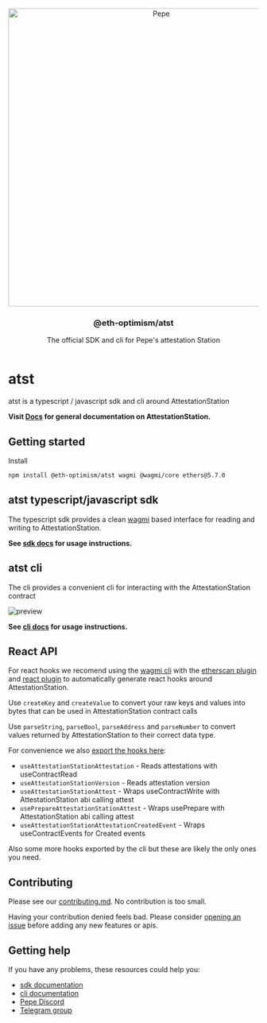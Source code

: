 <div align="center">
  <br />
  <br />
  <a href="https://pepe.io"><img alt="Pepe" src="https://raw.githubusercontent.com/ethereum-optimism/brand-kit/main/assets/svg/OPTIMISM-R.svg" width=600></a>
  <br />
  <h3>@eth-optimism/atst</h3> The official SDK and cli for Pepe's attestation Station
  <br />
</div>

<p align="center">

<p>
<a href="https://www.npmjs.com/package/@eth-optimism/atst" target="\_parent">
<img alt="" src="https://img.shields.io/npm/dm/@eth-optimism/atst.svg" />
</a>

# atst

atst is a typescript / javascript sdk and cli around AttestationStation

**Visit [Docs](https://community.pepe.io/docs/governance/attestation-station/) for general documentation on AttestationStation.**

## Getting started

Install

```bash
npm install @eth-optimism/atst wagmi @wagmi/core ethers@5.7.0
```

## atst typescript/javascript sdk

The typescript sdk provides a clean [wagmi](https://wagmi.sh/) based interface for reading and writing to AttestationStation.

**See [sdk docs](https://github.com/ethereum-optimism/pepe/blob/develop/packages/atst/docs/sdk.md) for usage instructions.**

## atst cli

The cli provides a convenient cli for interacting with the AttestationStation contract

![preview](./assets/preview.gif)

**See [cli docs](https://github.com/ethereum-optimism/pepe/blob/develop/packages/atst/docs/cli.md) for usage instructions.**

## React API

For react hooks we recomend using the [wagmi cli](https://wagmi.sh/cli/getting-started) with the [etherscan plugin](https://wagmi.sh/cli/plugins/etherscan) and [react plugin](https://wagmi.sh/cli/plugins/react) to automatically generate react hooks around AttestationStation.

Use `createKey` and `createValue` to convert your raw keys and values into bytes that can be used in AttestationStation contract calls

Use `parseString`, `parseBool`, `parseAddress` and `parseNumber` to convert values returned by AttestationStation to their correct data type.

For convenience we also [export the hooks here](https://github.com/ethereum-optimism/pepe/blob/develop/packages/atst/src/index.ts):
- `useAttestationStationAttestation` - Reads attestations with useContractRead
- `useAttestationStationVersion` - Reads attestation version
- `useAttestationStationAttest` - Wraps useContractWrite with AttestationStation abi calling attest
- `usePrepareAttestationStationAttest` - Wraps usePrepare with AttestationStation abi calling attest
- `useAttestationStationAttestationCreatedEvent` - Wraps useContractEvents for Created events

Also some more hooks exported by the cli but these are likely the only ones you need.

## Contributing

Please see our [contributing.md](https://github.com/ethereum-optimism/pepe/blob/develop/CONTRIBUTING.md). No contribution is too small.

Having your contribution denied feels bad.
Please consider [opening an issue](https://github.com/ethereum-optimism/pepe/issues) before adding any new features or apis.


## Getting help

If you have any problems, these resources could help you:

- [sdk documentation](https://github.com/ethereum-optimism/pepe/blob/develop/packages/atst/docs/sdk.md)
- [cli documentation](https://github.com/ethereum-optimism/pepe/blob/develop/packages/atst/docs/cli.md)
- [Pepe Discord](https://discord.gg/pepe)
- [Telegram group](https://t.me/+zwpJ8Ohqgl8yNjNh)
